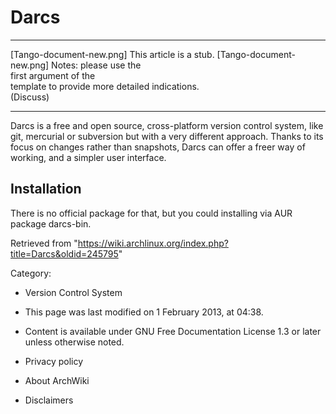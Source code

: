 Darcs
=====

  ------------------------ ------------------------ ------------------------
  [Tango-document-new.png] This article is a stub.  [Tango-document-new.png]
                           Notes: please use the    
                           first argument of the    
                           template to provide more 
                           detailed indications.    
                           (Discuss)                
  ------------------------ ------------------------ ------------------------

Darcs is a free and open source, cross-platform version control system,
like git, mercurial or subversion but with a very different approach.
Thanks to its focus on changes rather than snapshots, Darcs can offer a
freer way of working, and a simpler user interface.

Installation
------------

There is no official package for that, but you could installing via AUR
package darcs-bin.

Retrieved from
"https://wiki.archlinux.org/index.php?title=Darcs&oldid=245795"

Category:

-   Version Control System

-   This page was last modified on 1 February 2013, at 04:38.
-   Content is available under GNU Free Documentation License 1.3 or
    later unless otherwise noted.
-   Privacy policy
-   About ArchWiki
-   Disclaimers
